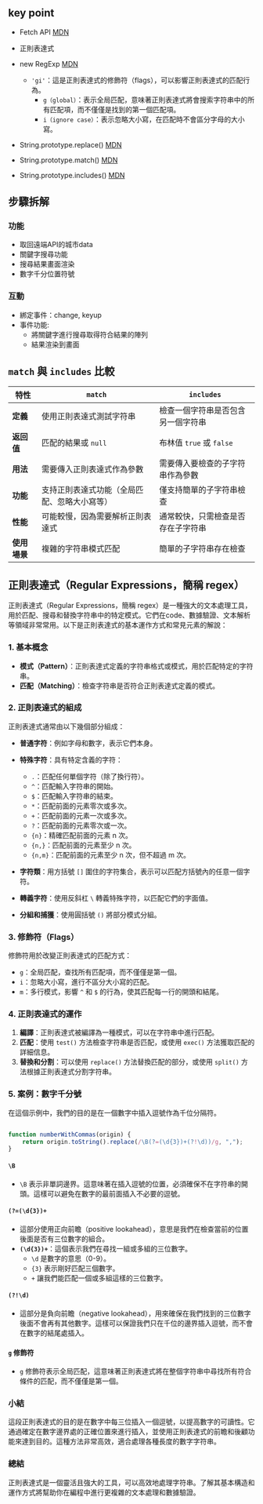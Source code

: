 #

## key point
- Fetch API [MDN](https://developer.mozilla.org/zh-TW/docs/Web/API/Fetch_API/Using_Fetch)
- 正則表達式
- new RegExp [MDN](https://developer.mozilla.org/en-US/docs/Web/JavaScript/Reference/Global_Objects/RegExp)
  - `'gi'`：這是正則表達式的修飾符（flags），可以影響正則表達式的匹配行為。
    - `g（global）`：表示全局匹配，意味著正則表達式將會搜索字符串中的所有匹配項，而不僅僅是找到的第一個匹配項。
    - `i（ignore case）`：表示忽略大小寫，在匹配時不會區分字母的大小寫。

- String.prototype.replace() [MDN](https://developer.mozilla.org/en-US/docs/Web/JavaScript/Reference/Global_Objects/String/replace)

- String.prototype.match() [MDN](https://developer.mozilla.org/en-US/docs/Web/JavaScript/Reference/Global_Objects/String/match)

- String.prototype.includes() [MDN](https://developer.mozilla.org/en-US/docs/Web/JavaScript/Reference/Global_Objects/String/includes)



## 步驟拆解
### 功能
- 取回遠端API的城市data
- 關鍵字搜尋功能
- 搜尋結果畫面渲染
- 數字千分位置符號

### 互動
- 綁定事件：change, keyup
- 事件功能: 
  - 將關鍵字進行搜尋取得符合結果的陣列
  - 結果渲染到畫面

## `match` 與 `includes` 比較

| 特性          | `match`                                    | `includes`                           |
|---------------|--------------------------------------------|--------------------------------------|
| **定義**      | 使用正則表達式測試字符串                    | 檢查一個字符串是否包含另一個字符串    |
| **返回值**    | 匹配的結果或 `null`                        | 布林值 `true` 或 `false`            |
| **用法**      | 需要傳入正則表達式作為參數                  | 需要傳入要檢查的子字符串作為參數    |
| **功能**      | 支持正則表達式功能（全局匹配、忽略大小寫等）| 僅支持簡單的子字符串檢查            |
| **性能**      | 可能較慢，因為需要解析正則表達式           | 通常較快，只需檢查是否存在子字符串  |
| **使用場景**  | 複雜的字符串模式匹配                        | 簡單的子字符串存在檢查              |


## 正則表達式（Regular Expressions，簡稱 regex）
正則表達式（Regular Expressions，簡稱 regex）是一種強大的文本處理工具，用於匹配、搜尋和替換字符串中的特定模式。它們在code、數據驗證、文本解析等領域非常常用。以下是正則表達式的基本運作方式和常見元素的解說：

### 1. 基本概念
- **模式（Pattern）**：正則表達式定義的字符串格式或模式，用於匹配特定的字符串。
- **匹配（Matching）**：檢查字符串是否符合正則表達式定義的模式。

### 2. 正則表達式的組成
正則表達式通常由以下幾個部分組成：

- **普通字符**：例如字母和數字，表示它們本身。
  
- **特殊字符**：具有特定含義的字符：
  - `.`：匹配任何單個字符（除了換行符）。
  - `^`：匹配輸入字符串的開始。
  - `$`：匹配輸入字符串的結束。
  - `*`：匹配前面的元素零次或多次。
  - `+`：匹配前面的元素一次或多次。
  - `?`：匹配前面的元素零次或一次。
  - `{n}`：精確匹配前面的元素 n 次。
  - `{n,}`：匹配前面的元素至少 n 次。
  - `{n,m}`：匹配前面的元素至少 n 次，但不超過 m 次。

- **字符類**：用方括號 `[]` 圍住的字符集合，表示可以匹配方括號內的任意一個字符。

- **轉義字符**：使用反斜杠 `\` 轉義特殊字符，以匹配它們的字面值。

- **分組和捕獲**：使用圓括號 `()` 將部分模式分組。

### 3. 修飾符（Flags）
修飾符用於改變正則表達式的匹配方式：
- `g`：全局匹配，查找所有匹配項，而不僅僅是第一個。
- `i`：忽略大小寫，進行不區分大小寫的匹配。
- `m`：多行模式，影響 `^` 和 `$` 的行為，使其匹配每一行的開頭和結尾。

### 4. 正則表達式的運作
1. **編譯**：正則表達式被編譯為一種模式，可以在字符串中進行匹配。
2. **匹配**：使用 `test()` 方法檢查字符串是否匹配，或使用 `exec()` 方法獲取匹配的詳細信息。
3. **替換和分割**：可以使用 `replace()` 方法替換匹配的部分，或使用 `split()` 方法根據正則表達式分割字符串。

### 5. 案例：數字千分號
在這個示例中，我們的目的是在一個數字中插入逗號作為千位分隔符。

```javascript

function numberWithCommas(origin) {
    return origin.toString().replace(/\B(?=(\d{3})+(?!\d))/g, ",");
}

```

####  **`\B`**
- `\B` 表示非單詞邊界。這意味著在插入逗號的位置，必須確保不在字符串的開頭。這樣可以避免在數字的最前面插入不必要的逗號。

#### **`(?=(\d{3})+`**
- 這部分使用正向前瞻（positive lookahead），意思是我們在檢查當前的位置後面是否有三位數字的組合。
- **`(\d{3})+`**：這個表示我們在尋找一組或多組的三位數字。
  - `\d` 是數字的意思（0-9）。
  - `{3}` 表示剛好匹配三個數字。
  - `+` 讓我們能匹配一個或多組這樣的三位數字。

#### **`(?!\d)`**
- 這部分是負向前瞻（negative lookahead），用來確保在我們找到的三位數字後面不會再有其他數字。這樣可以保證我們只在千位的邊界插入逗號，而不會在數字的結尾處插入。

#### **`g` 修飾符**
- `g` 修飾符表示全局匹配，這意味著正則表達式將在整個字符串中尋找所有符合條件的匹配，而不僅僅是第一個。

### 小結
這段正則表達式的目的是在數字中每三位插入一個逗號，以提高數字的可讀性。它通過確定在數字邊界處的正確位置來進行插入，並使用正則表達式的前瞻和後顧功能來達到目的。這種方法非常高效，適合處理各種長度的數字字符串。


### 總結
正則表達式是一個靈活且強大的工具，可以高效地處理字符串。了解其基本構造和運作方式將幫助你在編程中進行更複雜的文本處理和數據驗證。
